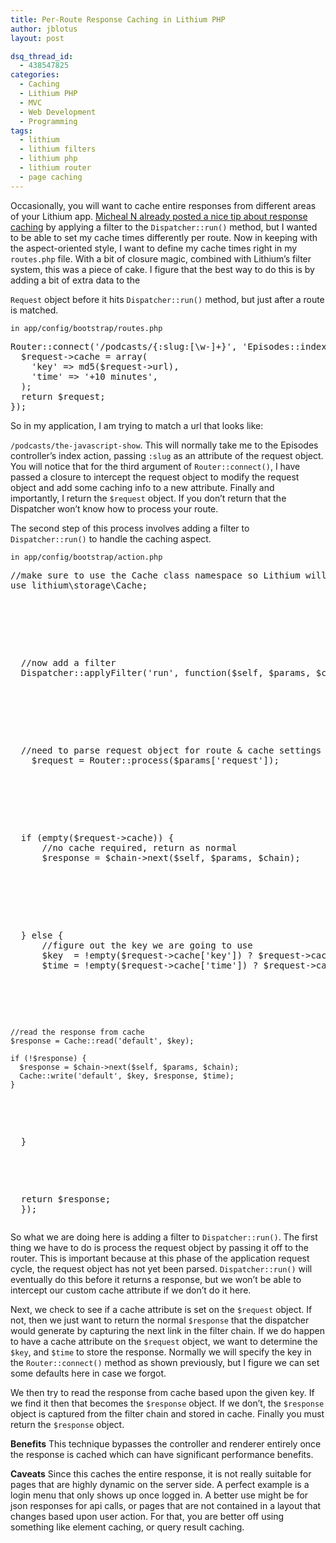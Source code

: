 ```yaml
---
title: Per-Route Response Caching in Lithium PHP
author: jblotus
layout: post

dsq_thread_id:
  - 438547825
categories:
  - Caching
  - Lithium PHP
  - MVC
  - Web Development
  - Programming
tags:
  - lithium
  - lithium filters
  - lithium php
  - lithium router
  - page caching
---
```

Occasionally, you will want to cache entire responses from different areas of your Lithium app. [Micheal N already posted a nice tip about response caching][1] by applying a filter to the `Dispatcher::run()` method, but I wanted to be able to set my cache times differently per route. Now in keeping with the aspect-oriented style, I want to define my cache times right in my `routes.php` file. With a bit of closure magic, combined with Lithium&#8217;s filter system, this was a piece of cake. <!--more--> I figure that the best way to do this is by adding a bit of extra data to the

`Request` object before it hits `Dispatcher::run()` method, but just after a route is matched.

`in app/config/bootstrap/routes.php`

<pre class="brush:php">Router::connect('/podcasts/{:slug:[\w&#45;]+}', 'Episodes::index', function($request) {
  $request-&gt;cache = array(
    'key' =&gt; md5($request-&gt;url),
    'time' =&gt; '+10 minutes',
  );
  return $request;
});</pre> So in my application, I am trying to match a url that looks like:

`/podcasts/the-javascript-show`. This will normally take me to the Episodes controller&#8217;s index action, passing `:slug` as an attribute of the request object. You will notice that for the third argument of `Router::connect()`, I have passed a closure to intercept the request object to modify the request object and add some caching info to a new attribute. Finally and importantly, I return the `$request` object. If you don&#8217;t return that the Dispatcher won&#8217;t know how to process your route.

The second step of this process involves adding a filter to `Dispatcher::run()` to handle the caching aspect.

`in app/config/bootstrap/action.php`

<pre class="brush:php">//make sure to use the Cache class namespace so Lithium will autoload it
use lithium\storage\Cache;</p>



<p>
  //now add a filter
  Dispatcher::applyFilter('run', function($self, $params, $chain) {
</p>



<p>
  //need to parse request object for route & cache settings
    $request = Router::process($params['request']);
</p>



<p>
  if (empty($request->cache)) {
      //no cache required, return as normal
      $response = $chain->next($self, $params, $chain);
</p>



<p>
  } else {
      //figure out the key we are going to use
      $key  = !empty($request->cache['key']) ? $request->cache['key'] : $request->url;
      $time = !empty($request->cache['time']) ? $request->cache['time'] : '+1 hour';
</p>



<pre><code>//read the response from cache
$response = Cache::read('default', $key);

if (!$response) {
  $response = $chain-&gt;next($self, $params, $chain);
  Cache::write('default', $key, $response, $time);
}
</code></pre>



<p>
  }
</p>



<p>
  return $response;
  });</pre>
</p>



<p>
  So what we are doing here is adding a filter to <code>Dispatcher::run()</code>. The first thing we have to do is process the request object by passing it off to the router. This is important because at this phase of the application request cycle, the request object has not yet been parsed. <code>Dispatcher::run()</code> will eventually do this before it returns a response, but we won&#8217;t be able to intercept our custom cache attribute if we don&#8217;t do it here.
</p>



<p>
  Next, we check to see if a cache attribute is set on the <code>$request</code> object. If not, then we just want to return the normal <code>$response</code> that the dispatcher would generate by capturing the next link in the filter chain. If we do happen to have a cache attribute on the <code>$request</code> object, we want to determine the <code>$key</code>, and <code>$time</code> to store the response. Normally we will specify the key in the <code>Router::connect()</code> method as shown previously, but I figure we can set some defaults here in case we forgot.
</p>



<p>
  We then try to read the response from cache based upon the given key. If we find it then that becomes the <code>$response</code> object. If we don&#8217;t, the <code>$response</code> object is captured from the filter chain and stored in cache. Finally you must return the <code>$response</code> object.
</p>



<p>
  <strong>Benefits</strong>
  This technique bypasses the controller and renderer entirely once the response is cached which can have significant performance benefits.
</p>



<p>
  <strong>Caveats</strong>
  Since this caches the entire response, it is not really suitable for pages that are highly dynamic on the server side. A perfect example is a login menu that only shows up once logged in. A better use might be for json responses for api calls, or pages that are not contained in a layout that changes based upon user action. For that, you are better off using something like element caching, or query result caching.
</p>

 [1]: http://nitschinger.at/Caching-responses-in-Lithium
